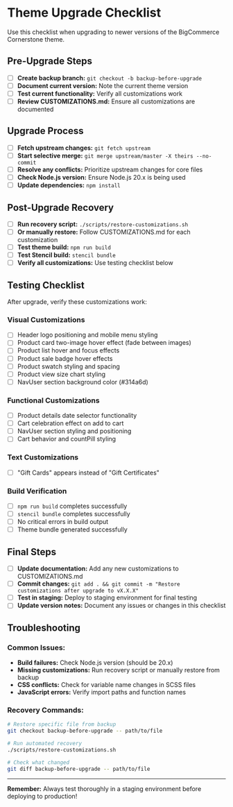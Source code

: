 # Theme Upgrade Checklist

Use this checklist when upgrading to newer versions of the BigCommerce Cornerstone theme.

## Pre-Upgrade Steps

- [ ] **Create backup branch:** `git checkout -b backup-before-upgrade`
- [ ] **Document current version:** Note the current theme version
- [ ] **Test current functionality:** Verify all customizations work
- [ ] **Review CUSTOMIZATIONS.md:** Ensure all customizations are documented

## Upgrade Process

- [ ] **Fetch upstream changes:** `git fetch upstream`
- [ ] **Start selective merge:** `git merge upstream/master -X theirs --no-commit`
- [ ] **Resolve any conflicts:** Prioritize upstream changes for core files
- [ ] **Check Node.js version:** Ensure Node.js 20.x is being used
- [ ] **Update dependencies:** `npm install`

## Post-Upgrade Recovery

- [ ] **Run recovery script:** `./scripts/restore-customizations.sh`
- [ ] **Or manually restore:** Follow CUSTOMIZATIONS.md for each customization
- [ ] **Test theme build:** `npm run build`
- [ ] **Test Stencil build:** `stencil bundle`
- [ ] **Verify all customizations:** Use testing checklist below

## Testing Checklist

After upgrade, verify these customizations work:

### Visual Customizations
- [ ] Header logo positioning and mobile menu styling
- [ ] Product card two-image hover effect (fade between images)
- [ ] Product list hover and focus effects
- [ ] Product sale badge hover effects
- [ ] Product swatch styling and spacing
- [ ] Product view size chart styling
- [ ] NavUser section background color (#314a6d)

### Functional Customizations
- [ ] Product details date selector functionality
- [ ] Cart celebration effect on add to cart
- [ ] NavUser section styling and positioning
- [ ] Cart behavior and countPill styling

### Text Customizations
- [ ] "Gift Cards" appears instead of "Gift Certificates"

### Build Verification
- [ ] `npm run build` completes successfully
- [ ] `stencil bundle` completes successfully
- [ ] No critical errors in build output
- [ ] Theme bundle generated successfully

## Final Steps

- [ ] **Update documentation:** Add any new customizations to CUSTOMIZATIONS.md
- [ ] **Commit changes:** `git add . && git commit -m "Restore customizations after upgrade to vX.X.X"`
- [ ] **Test in staging:** Deploy to staging environment for final testing
- [ ] **Update version notes:** Document any issues or changes in this checklist

## Troubleshooting

### Common Issues:
- **Build failures:** Check Node.js version (should be 20.x)
- **Missing customizations:** Run recovery script or manually restore from backup
- **CSS conflicts:** Check for variable name changes in SCSS files
- **JavaScript errors:** Verify import paths and function names

### Recovery Commands:
```bash
# Restore specific file from backup
git checkout backup-before-upgrade -- path/to/file

# Run automated recovery
./scripts/restore-customizations.sh

# Check what changed
git diff backup-before-upgrade -- path/to/file
```

---

**Remember:** Always test thoroughly in a staging environment before deploying to production!
